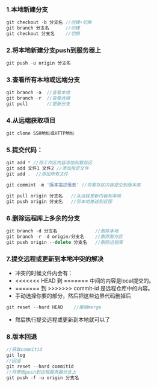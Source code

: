 ### 1.本地新建分支 

```javascript
git checkout -b 分支名 //创建+切换
git branch 分支名      //创建
git checkout 分支名    //切换
```

### 2.将本地新建分支push到服务器上 

```javascript
git push -u origin 分支名
```

### 3.查看所有本地或远端分支 

```javascript
git branch -a  //查看本地
git branch -r  //查看远端
git pull       //更新分支
```

### 4.从远端获取项目 

```javascript
git clone SSH地址或HTTP地址
```

### 5.提交代码：

```javascript
git add * //将工作区内容添加到暂存区
git add 文件1 文件2 //添加指定文件
git add .  //添加所有文件

git commint -m '版本描述信息' //将暂存区内容提交到版本库

git pull origin 分支名   //从远程更新内容到本地
git push origin 分支名   //将本地推送到远程
```
### 6.删除远程库上多余的分支

```javascript
git branch -d 分支名              //删除本地
git branch -r -d origin/分支名    //删除暂存区
git push origin --delete 分支名   //删除远程库
```

### 7.提交远程或更新到本地冲突的解决

- 冲突的时候文件内会有：
- <<<<<<< HEAD 到 ======= 中间的内容是local提交的。
- ======= 到 >>>>>>> commit-id 是远程仓库中的内容。
- 手动选择你要的部分，然后把这些边界代码删掉后

```javascript
git reset --hard HEAD    //撤销merge
```

- 然后执行提交远程或更新到本地就可以了


### 8.版本回退

```javascript
//获取commitid
git log
//回退
git reset --hard commitid
//将修改push到远程服务器分支上
git push -f -u origin 分支名
```

